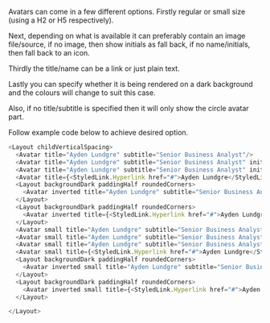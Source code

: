 Avatars can come in a few different options. Firstly regular or small size (using a H2 or H5 respectively).

Next, depending on what is available it can preferably contain an image file/source, if no image, then show initials as fall back, if no name/initials, then fall back to an icon.

Thirdly the title/name can be a link or just plain text.

Lastly you can specify whether it is being rendered on a dark background and the colours will change to suit this case.

Also, if no title/subtitle is specified then it will only show the circle avatar part.

Follow example code below to achieve desired option.

```js
<Layout childVerticalSpacing>
  <Avatar title="Ayden Lundgre" subtitle="Senior Business Analyst"/>
  <Avatar title="Ayden Lundgre" subtitle="Senior Business Analyst" initials="AL"/>
  <Avatar title="Ayden Lundgre" subtitle="Senior Business Analyst" initials="AL" image="https://s3.amazonaws.com/uifaces/faces/twitter/jsa/128.jpg"/>
  <Avatar title={<StyledLink.Hyperlink href="#">Ayden Lundgre</StyledLink.Hyperlink>} subtitle="Senior Business Analyst" initials="AL" image="https://s3.amazonaws.com/uifaces/faces/twitter/jsa/128.jpg"/>
  <Layout backgroundDark paddingHalf roundedCorners>
    <Avatar inverted title="Ayden Lundgre" subtitle="Senior Business Analyst" initials="AL" image="https://s3.amazonaws.com/uifaces/faces/twitter/jsa/128.jpg"/>
  </Layout>
  <Layout backgroundDark paddingHalf roundedCorners>
    <Avatar inverted title={<StyledLink.Hyperlink href="#">Ayden Lundgre</StyledLink.Hyperlink>} subtitle="Senior Business Analyst" initials="AL" image="https://s3.amazonaws.com/uifaces/faces/twitter/jsa/128.jpg"/>
  </Layout>
  <Avatar small title="Ayden Lundgre" subtitle="Senior Business Analyst"/>
  <Avatar small title="Ayden Lundgre" subtitle="Senior Business Analyst" initials="AL"/>
  <Avatar small title="Ayden Lundgre" subtitle="Senior Business Analyst" initials="AL" image="https://s3.amazonaws.com/uifaces/faces/twitter/jsa/128.jpg"/>
  <Avatar small title={<StyledLink.Hyperlink href="#">Ayden Lundgre</StyledLink.Hyperlink>} subtitle="Senior Business Analyst" initials="AL" image="https://s3.amazonaws.com/uifaces/faces/twitter/jsa/128.jpg"/>
  <Layout backgroundDark paddingHalf roundedCorners>
    <Avatar inverted small title="Ayden Lundgre" subtitle="Senior Business Analyst" initials="AL" image="https://s3.amazonaws.com/uifaces/faces/twitter/jsa/128.jpg"/>
  </Layout>
  <Layout backgroundDark paddingHalf roundedCorners>
    <Avatar inverted small title={<StyledLink.Hyperlink href="#">Ayden Lundgre</StyledLink.Hyperlink>} subtitle="Senior Business Analyst" initials="AL" image="https://s3.amazonaws.com/uifaces/faces/twitter/jsa/128.jpg"/>
  </Layout>

</Layout>
```
